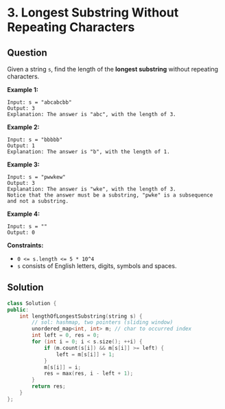# 3. Longest Substring Without Repeating Characters

## Question

Given a string `s`, find the length of the **longest substring** without repeating characters.

**Example 1:**

```text
Input: s = "abcabcbb"
Output: 3
Explanation: The answer is "abc", with the length of 3.
```

**Example 2:**

```text
Input: s = "bbbbb"
Output: 1
Explanation: The answer is "b", with the length of 1.
```

**Example 3:**

```text
Input: s = "pwwkew"
Output: 3
Explanation: The answer is "wke", with the length of 3.
Notice that the answer must be a substring, "pwke" is a subsequence and not a substring.
```

**Example 4:**

```text
Input: s = ""
Output: 0
```

**Constraints:**

* `0 <= s.length <= 5 * 10^4`
* `s` consists of English letters, digits, symbols and spaces.

## Solution

```cpp
class Solution {
public:
    int lengthOfLongestSubstring(string s) {
        // sol: hashmap, two pointers (sliding window)
        unordered_map<int, int> m; // char to occurred index
        int left = 0, res = 0;
        for (int i = 0; i < s.size(); ++i) {
            if (m.count(s[i]) && m[s[i]] >= left) {
                left = m[s[i]] + 1;
            }
            m[s[i]] = i;
            res = max(res, i - left + 1);
        }
        return res;
    }
};
```

